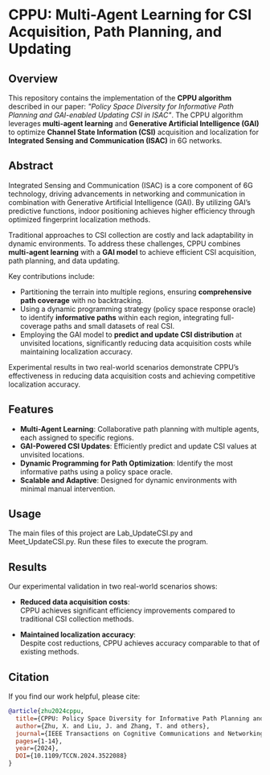 # CPPU: Multi-Agent Learning for CSI Acquisition, Path Planning, and Updating

## Overview
This repository contains the implementation of the **CPPU algorithm** described in our paper: *"Policy Space Diversity for Informative Path Planning and GAI-enabled Updating CSI in ISAC"*. The CPPU algorithm leverages **multi-agent learning** and **Generative Artificial Intelligence (GAI)** to optimize **Channel State Information (CSI)** acquisition and localization for **Integrated Sensing and Communication (ISAC)** in 6G networks.

## Abstract
Integrated Sensing and Communication (ISAC) is a core component of 6G technology, driving advancements in networking and communication in combination with Generative Artificial Intelligence (GAI). By utilizing GAI’s predictive functions, indoor positioning achieves higher efficiency through optimized fingerprint localization methods.

Traditional approaches to CSI collection are costly and lack adaptability in dynamic environments. To address these challenges, CPPU combines **multi-agent learning** with a **GAI model** to achieve efficient CSI acquisition, path planning, and data updating.

Key contributions include:
- Partitioning the terrain into multiple regions, ensuring **comprehensive path coverage** with no backtracking.
- Using a dynamic programming strategy (policy space response oracle) to identify **informative paths** within each region, integrating full-coverage paths and small datasets of real CSI.
- Employing the GAI model to **predict and update CSI distribution** at unvisited locations, significantly reducing data acquisition costs while maintaining localization accuracy.

Experimental results in two real-world scenarios demonstrate CPPU’s effectiveness in reducing data acquisition costs and achieving competitive localization accuracy.

## Features
- **Multi-Agent Learning**: Collaborative path planning with multiple agents, each assigned to specific regions.
- **GAI-Powered CSI Updates**: Efficiently predict and update CSI values at unvisited locations.
- **Dynamic Programming for Path Optimization**: Identify the most informative paths using a policy space oracle.
- **Scalable and Adaptive**: Designed for dynamic environments with minimal manual intervention.

## Usage
The main files of this project are Lab_UpdateCSI.py and Meet_UpdateCSI.py. Run these files to execute the program.

## Results
Our experimental validation in two real-world scenarios shows:

- **Reduced data acquisition costs**:  
  CPPU achieves significant efficiency improvements compared to traditional CSI collection methods.

- **Maintained localization accuracy**:  
  Despite cost reductions, CPPU achieves accuracy comparable to that of existing methods.

## Citation
If you find our work helpful, please cite:
```bibtex
@article{zhu2024cppu,
  title={CPPU: Policy Space Diversity for Informative Path Planning and GAI-enabled Updating CSI in ISAC},
  author={Zhu, X. and Liu, J. and Zhang, T. and others},
  journal={IEEE Transactions on Cognitive Communications and Networking},
  pages={1-14},
  year={2024},
  DOI={10.1109/TCCN.2024.3522088}
}
